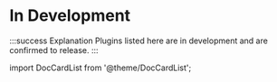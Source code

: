 # In Development

:::success Explanation
Plugins listed here are in development and are confirmed to release.
:::

import DocCardList from '@theme/DocCardList';

<DocCardList />
